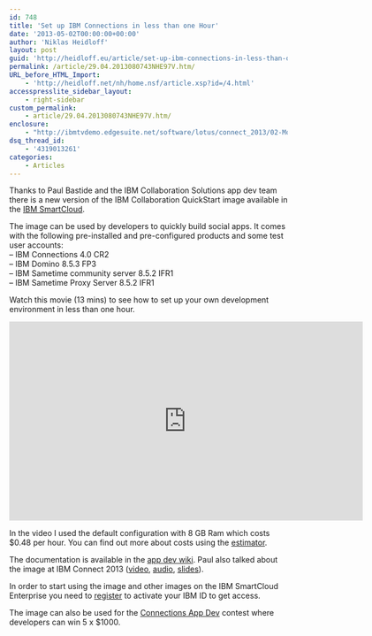 ```yaml
---
id: 748
title: 'Set up IBM Connections in less than one Hour'
date: '2013-05-02T00:00:00+00:00'
author: 'Niklas Heidloff'
layout: post
guid: 'http://heidloff.eu/article/set-up-ibm-connections-in-less-than-one-hour/'
permalink: /article/29.04.2013080743NHE97V.htm/
URL_before_HTML_Import:
    - 'http://heidloff.net/nh/home.nsf/article.xsp?id=/4.html'
accesspresslite_sidebar_layout:
    - right-sidebar
custom_permalink:
    - article/29.04.2013080743NHE97V.htm/
enclosure:
    - "http://ibmtvdemo.edgesuite.net/software/lotus/connect_2013/02-Monday/AD102/AD102.mp3\n17219716\naudio/mpeg\n"
dsq_thread_id:
    - '4319013261'
categories:
    - Articles
---
```


Thanks to Paul Bastide and the IBM Collaboration Solutions app dev team there is a new version of the IBM Collaboration QuickStart image available in the [IBM SmartCloud](https://www-147.ibm.com/cloud/enterprise/dashboard).

The image can be used by developers to quickly build social apps. It comes with the following pre-installed and pre-configured products and some test user accounts:  
– IBM Connections 4.0 CR2  
– IBM Domino 8.5.3 FP3  
– IBM Sametime community server 8.5.2 IFR1  
– IBM Sametime Proxy Server 8.5.2 IFR1

Watch this movie (13 mins) to see how to set up your own development environment in less than one hour.

<iframe allowfullscreen="" frameborder="0" height="360" src="http://www.youtube.com/embed/wSU_mDEhez8?rel=0" width="640"></iframe>

In the video I used the default configuration with 8 GB Ram which costs $0.48 per hour. You can find out more about costs using the [estimator](http://www-935.ibm.com/services/us/en/cloud-enterprise/tab-pricing-licensing.html).

The documentation is available in the [app dev wiki](http://www-10.lotus.com/ldd/appdevwiki.nsf/xpDocViewer.xsp?lookupName=IBM+Social+Business+Toolkit+documentation#action=openDocument&res_title=IBM_Collaboration_QuickStart_for_Social_Business_sbt&content=pdcontent). Paul also talked about the image at IBM Connect 2013 ([video](http://ibmtvdemo.edgesuite.net/software/lotus/connect_2013/02-Monday/AD102/AD102.html), [audio](http://ibmtvdemo.edgesuite.net/software/lotus/connect_2013/02-Monday/AD102/AD102.mp3), [slides](http://www.socialbizug.org/communities/service/html/communityview?communityUuid=1043a451-aa68-42dd-a43e-038713b759be#fullpageWidgetId=Wf3ba02f3c3da_45da_be62_2ad4469e666b&file=ad061ea6-4296-4843-bee4-b600956e15f5)).

In order to start using the image and other images on the IBM SmartCloud Enterprise you need to [register](<http://www-10.lotus.com/ldd/appdevwiki.nsf/xpDocViewer.xsp?lookupName=IBM+Social+Business+Toolkit+documentation#action=openDocument&res_title=Setting_up_your_account_sbt&content=pdcontent >) to activate your IBM ID to get access.

The image can also be used for the [Connections App Dev](http://connectionscontest.openntf.org/) contest where developers can win 5 x $1000.